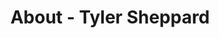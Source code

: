---
id: tyler_sheppard
permalink: "/about/tyler_sheppard"
full_name: Tyler Sheppard
title: About - Tyler Sheppard
role: Graphic Designer
image: Tyler.jpg
about: Tyler has a passion for using visual design and data visualization. He has
  several years of experience contributing designs to museums, political campaigns,
  and web studios. He loves typography and hates comic sans. Tyler graduated at the
  top of his class in visual communication and is currently finishing Lambda School
  specializing in data science.
github: 
linkedin: https://www.linkedin.com/in/jtsheppard/
featimg: "/assets/aboutBanner1.jpg"
layout: about/profile
---